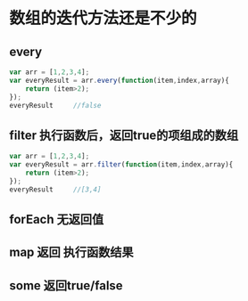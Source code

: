 # 数组的迭代方法还是不少的
## every
```javascript
var arr = [1,2,3,4];
var everyResult = arr.every(function(item,index,array){
    return (item>2);
});
everyResult     //false
```

## filter 执行函数后，返回true的项组成的数组
```javascript
var arr = [1,2,3,4];
var everyResult = arr.filter(function(item,index,array){
    return (item>2);
});
everyResult     //[3,4]
```
## forEach 无返回值
## map 返回 执行函数结果
## some 返回true/false